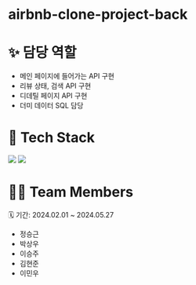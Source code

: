 # airbnb-clone-project-back

# ✨ 담당 역할
- 메인 페이지에 들어가는 API 구현
- 리뷰 상태, 검색 API 구현
- 디데틸 페이지 API 구현
- 더미 데이터 SQL 담당

# 🔧 Tech Stack
<div> 
  <img src="https://img.shields.io/badge/Springboot-6DB33F?style=for-the-badge&logo=Springboot&logoColor=white" /> 
  <img src="https://img.shields.io/badge/Prettier-F7B93E?style=for-the-badge&logo=Prettier&logoColor=white" /> 
</div>

# 👨‍💻 Team Members
🗓️ 기간: 2024.02.01 ~ 2024.05.27
- 정승근 
- 박상우
- 이승주
- 김현준
- 이민우
